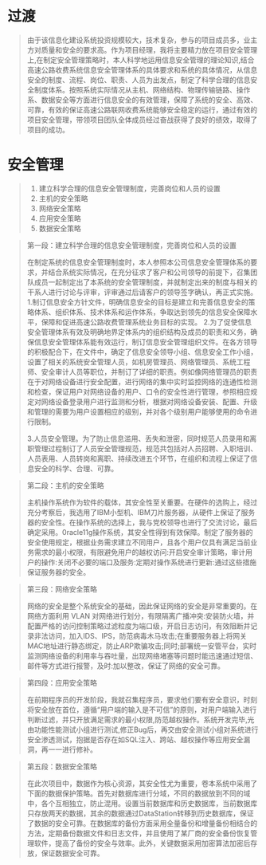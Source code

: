 # 过渡

> 由于该信息化建设系统投资规模较大，技术复杂，参与的项目成员多，业主方对质量和安全的要求高。作为项目经理，我将主要精力放在项目安全管理上,在制定安全管理策略时，本人科学地运用信息安全管理的理论知识,结合高速公路收费系统信息安全管理体系的具体要求和系统的具体情况，从信息安全的制度、流程、岗位、职责、人员为出发点，制定了科学合理的信息安全制度体系。按照系统实际情况从主机、网络结构、物理传输链路、操作系、数据安全等方面进行信息安全的有效管理，保障了系统的安全、高效、可靠，有效的保证高速公路联网收费系统能够安全稳定的运行，通过有效的项目安全管理，带领项目团队全体成员经过奋战获得了良好的绩效，取得了项目的成功。

# 安全管理

> 1. 建立科学合理的信息安全管理制度，完善岗位和人员的设置
> 2. 主机的安全策略
> 3. 网络安全策略
> 4. 应用安全策略
> 5. 数据安全策略



> 第一段：建立科学合理的信息安全管理制度，完善岗位和人员的设置
>
> 在制定系统的信息安全管理制度时，本人参照本公司信息安全管理体系的要求，并结合系统实际情况，在充分征求了客户和公司领导的前提下，召集团队成员一起制定出了本系统的安全管理制度，并就制定出来的制度与相关的干系人进行讨论与评审，评审通过后请客户的领导签字确认，再正式实施。
> 1.制订信息安全方针文件，明确信息安全的目标是建立和完善信息安全的策略体系、组织体系、技术体系和运作体系，争取达到领先的信息安全保障水平，保障和促进高速公路收费管理系统业务目标的实现。
> 2.为了促使信息安全管理体系有效及明确地界定体系内的组织结构及成员的职责和义务，确保信息安全管理体系能有效运行，制订信息安全管理组织文件。在各方领导的积极配合下，在文件中，确定了信息安全领导小组、信息安全工作小组，设置了相关的系统安全管理人员，如机房管理员、网络管理员、系统工程师、安全审计人员等职位，并制订了详细的职责。例如像网络管理员的职责在于对网络设备进行安全配置，进行网络的集中实时监控网络的连通性检测和检查，保证用户对网络设备的用户、口令的安全性进行管理，参照相应规定对网络设备登录用户进行监测和分析，根据对网络设备安装、配置、升级和管理的需要为用户设置相应的级别，并对各个级别用户能够使用的命令进行限制。
>
> 3.人员安全管理。为了防止信息滥用、丢失和泄密，同时规范人员录用和离职管理过程制订了人员安全管理规范，规范共包括对人员招聘、入职培训、人员表用、人员转岗和离职、持续改进五个环节，在组织和流程上保证了信息安全的科学、合理、可靠。

> 第二段：主机的安全策略
>
> 主机操作系统作为软件的载体，其安全性至关重要。在硬件的选购上，经过充分考察后，我选用了IBM小型机、IBM刀片服务器，从硬件上保证了服务器的安全性。在操作系统的选择上，我与党校领导也进行了交流讨论，最后确定采用。0racle11g操作系统，其安全性得到有效保障。制定了服务器的安全使用规定，根据业务需求建立不同用户，且各个用户仅具有满足当前业务需求的最小权限，有限避免用户的越权访问:开启安全审计策略，审计用户的操作:关闭不必要的端口及服务:定期对操作系统进行更新:通过这些措施保证服务器的安全。

> 第三段：网络安全策略
>
> 网络的安全是整个系统安全的基础，因此保证网络的安全是非常重要的。在网络方面利用 VLAN 对网络进行划分，有限隔离广播冲突:安装防火墙，并配置严格的访问控制策略过滤粒度为端口级，开启日志访问，有效阻断并记录非法访问，加入IDS、IPS，防范病毒木马攻击;在重要服务器上将网关MAC地址进行静态绑定，防止ARP欺骗攻击;同时;部署统一安管平台，实时监测网络设备的利用率与吞吐量，出现网络堵塞等问题时能迅速通过短信、邮件等方式进行报警，及时:加以整改，保证了网络的安全可靠。

> 第四段：应用安全策略
>
> 在前期程序员的开发阶段，我就召集程序员，要求他们要有安全意识，时刻将安全放在首位，遵循“用户端的输入是不可信”的原则，对用户端输入进行判断过滤，并只开放满足需求的最小权限,防范越权操作。系统开发完毕,光由功能性能测试小组进行测试,修正Bug后，再交由安全测试小组对系统进行安全渗透测试，抱据是否存在如SQL注入、跨站、越权操作等应用安全漏洞，再一一进行修补。

> 第五段：数据安全策略
>
> 在此次项目中，数据作为核心资源，其安全性尤为重要，卷本系统中采用了下面的数据保护策略。首先对数据库进行分域，不同的数据放到不同的域中，各个互相独立，防止混用。设置当前数据库和历史数据库，当前数据库只存放两天的数据，其余的数据通过DataStation转移到历史数据库，保证了数据的安全可靠。在数据库的备份方面采用全量备份和增量备份相结合的方法，定期备份数据文件和日志文件，并且使用了某厂商的安全备份恢复管理软件，提高了备份的安全与效率。此外，关键数据采用加密算法加密后存放，保证数据安全可靠。

